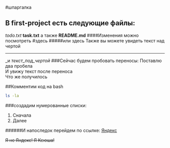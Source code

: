 #шпаргалка
## В first-project есть следующие файлы:
_todo.txt_ **task.txt** а также **__README.md__**
####Изменения можно посмотреть
#здесь
#####или здесь
Также вы можете увидеть текст над чертой 

---

_и _текст_под_чертой_
###Сейчас будем пробовать переносы:
Поставлю два пробела  
И увижу текст после переноса <br>
Что же получилось

##Комментим код на bash
```bash
ls -la
```

###создадим нумерованные списки:
1. Сначала
2. Далее

######И напоследок перейдем по ссылке:
[Яндекс](https://www.yandex.ru "Я Yandex!")

~~Я не Яндекс! Я Ксюша!~~